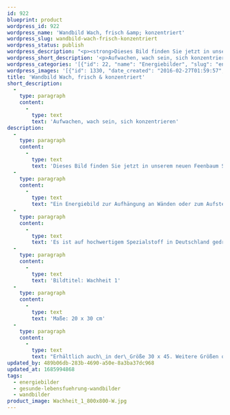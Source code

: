```yaml
---
id: 922
blueprint: product
wordpress_id: 922
wordpress_name: 'Wandbild Wach, frisch &amp; konzentriert'
wordpress_slug: wandbild-wach-frisch-konzentriert
wordpress_status: publish
wordpress_description: "<p><strong>Dieses Bild finden Sie jetzt in unserem neuen <a href=\"https://www.feenbaum.de/detail/index/sArticle/88/sCategory/14\">Feenbaum Shop online</a>.</strong></p><p>Ein Energiebild zur Aufhängung an Wänden oder zum Aufstellen im Raum mit\_einem aktivierbaren Informationsfeld zu: Frische - Munterkeit - Aufwachen - Konzentration. Enzian: wach sein, sich frisch und munter fühlen. Konzentration steigern und aufnahmefähig sein.</p><p>Es ist auf hochwertigem Spezialstoff in Deutschland gedruckt und sorgfältig in Handarbeit auf Holzkeilrahmen aufgezogen. Laut Herstellerangaben ist der farbintensive Druck 70 Jahre lichtecht, waschbar und in einem umweltorientierten Verfahren hergestellt. Der Oberstoff ist mit einer Spezialbeschichtung unterfüttert, so dass, bei Aufhängung an der Wand, der rückseitige Holzrahmen auch bei hellen Farben unsichtbar ist.</p><p>Bildtitel: Wachheit 1</p><p>Maße: 20 x 30 cm</p><p>Erhältlich auch\_in der\_Größe 30 x 45. Weitere Größen oder andere Seitenverhältnisse, sind bis 200 cm individuell für Sie innerhalb weniger Tage herstellbar. Bitte kontaktieren Sie uns hierfür unter <a href=\"mailto:info@elvedenverlag.de\">info@elvedenverlag.de</a>.</p><p><a href=\"https://my.feenbaum.de/anwendung-energie-wandbilder/\">Anwendungshinweise</a>\_ \_ \_\_<a href=\"https://my.feenbaum.de/produktinformation-wandbilder/\">Produktinformationen</a></p>"
wordpress_short_description: '<p>Aufwachen, wach sein, sich konzentrieren</p>'
wordpress_categories: '[{"id": 22, "name": "Energiebilder", "slug": "energiebilder"}, {"id": 41, "name": "Gesunde Lebensf\u00fchrung", "slug": "gesunde-lebensfuehrung-wandbilder"}, {"id": 24, "name": "Wandbilder", "slug": "wandbilder"}]'
wordpress_images: '[{"id": 1330, "date_created": "2016-02-27T01:59:57", "date_created_gmt": "2016-02-26T23:59:57", "date_modified": "2016-02-27T01:59:57", "date_modified_gmt": "2016-02-26T23:59:57", "src": "https://my.feenbaum.de/wp-content/uploads/2016/02/Wachheit_1_800x800-W.jpg", "name": "Wachheit_1_800x800-W", "alt": ""}]'
title: 'Wandbild Wach, frisch & konzentriert'
short_description:
  -
    type: paragraph
    content:
      -
        type: text
        text: 'Aufwachen, wach sein, sich konzentrieren'
description:
  -
    type: paragraph
    content:
      -
        type: text
        text: 'Dieses Bild finden Sie jetzt in unserem neuen Feenbaum Shop online.'
  -
    type: paragraph
    content:
      -
        type: text
        text: "Ein Energiebild zur Aufhängung an Wänden oder zum Aufstellen im Raum mit\_einem aktivierbaren Informationsfeld zu: Frische - Munterkeit - Aufwachen - Konzentration. Enzian: wach sein, sich frisch und munter fühlen. Konzentration steigern und aufnahmefähig sein."
  -
    type: paragraph
    content:
      -
        type: text
        text: 'Es ist auf hochwertigem Spezialstoff in Deutschland gedruckt und sorgfältig in Handarbeit auf Holzkeilrahmen aufgezogen. Laut Herstellerangaben ist der farbintensive Druck 70 Jahre lichtecht, waschbar und in einem umweltorientierten Verfahren hergestellt. Der Oberstoff ist mit einer Spezialbeschichtung unterfüttert, so dass, bei Aufhängung an der Wand, der rückseitige Holzrahmen auch bei hellen Farben unsichtbar ist.'
  -
    type: paragraph
    content:
      -
        type: text
        text: 'Bildtitel: Wachheit 1'
  -
    type: paragraph
    content:
      -
        type: text
        text: 'Maße: 20 x 30 cm'
  -
    type: paragraph
    content:
      -
        type: text
        text: "Erhältlich auch\_in der\_Größe 30 x 45. Weitere Größen oder andere Seitenverhältnisse, sind bis 200 cm individuell für Sie innerhalb weniger Tage herstellbar. Bitte kontaktieren Sie uns hierfür unter info@elvedenverlag.de."
updated_by: 489b06db-283b-4690-a50e-8a3ba37dc968
updated_at: 1685994868
tags:
  - energiebilder
  - gesunde-lebensfuehrung-wandbilder
  - wandbilder
product_image: Wachheit_1_800x800-W.jpg
---
```

